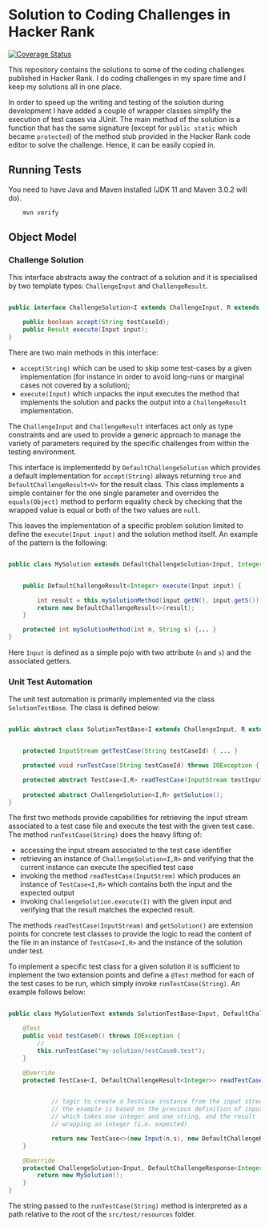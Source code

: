 # Solution to Coding Challenges in Hacker Rank

[![Coverage Status](https://coveralls.io/repos/github/hyp0th3rmi4/hacker-rank-coding-practice/badge.svg?branch=master)](https://coveralls.io/github/hyp0th3rmi4/hacker-rank-coding-practice?branch=master)

This repository contains the solutions to some of the coding challenges published in Hacker Rank. I do coding challenges in my spare time and I keep my solutions all in one place.

In order to speed up the writing and testing of the solution during development I have added a couple of wrapper classes simplify the execution of test cases via JUnit. The main method of the solution is a function that has the same signature (except for `public static` which became `protected`) of the method stub provided in the Hacker Rank code editor to solve the challenge. Hence, it can be easily copied in.


## Running Tests

You need to have Java and Maven installed (JDK 11 and Maven 3.0.2 will do).

```
    mvn verify
```



## Object Model

### Challenge Solution

This interface abstracts away the contract of a solution and it is specialised by two template types: `ChallengeInput` and `ChallengeResult`.

```java

public interface ChallengeSolution<I extends ChallengeInput, R extends ChallengeResult> {

    public boolean accept(String testCaseId);
    public Result execute(Input input);
}
```

There are two main methods in this interface: 

- `accept(String)` which can be used to skip some test-cases by a given implementation (for instance in order to avoid long-runs or marginal cases not covered by a solution); 
- `execute(Input)` which unpacks the input executes the method that implements the solution and packs the output into a `ChallengeResult` implementation.

The `ChallengeInput` and `ChallengeResult` interfaces act only as type constraints and are used to provide a generic approach to manage the
variety of parameters required by the specific challenges from within the testing environment.

This interface is implementedd by `DefaultChallengeSolution` which provides a default implementation for `accept(String)` always returning `true` and `DefaultChallengeResult<V>` for the result class. This class implements a simple container for the one single parameter and overrides the `equals(Object)` method to perform equality check by checking that the wrapped value is equal or both of the two values are `null`. 

This leaves the implementation of a specific problem solution limited to define the `execute(Input input)` and the solution method itself. An example of the pattern is the following:

```java

public class MySolution extends DefaultChallengeSolution<Input, Integer> {


    public DefaultChallengeResult<Integer> execute(Input input) {

        int result = this.mySolutionMethod(input.getN(), input.getS());
        return new DefaultChallengeResult<>(result);
    }

    protected int mySolutionMethod(int n, String s) {... }
}
```

Here `Input` is defined as a simple pojo with two attribute (`n` and `s`) and the associated getters.


### Unit Test Automation

The unit test automation is primarily implemented via the class `SolutionTestBase`. The class is defined below:

```java

public abstract class SolutionTestBase<I extends ChallengeInput, R extends ChallengeResult> {


    protected InputStream getTestCase(String testCaseId) { ... }

    protected void runTestCase(String testCaseId) throws IOException { .... }

    protected abstract TestCase<I,R> readTestCase(InputStream testInput) throws IOException;
    
    protected abstract ChallengeSolution<I,R> getSolution();
}

```

The first two methods provide capabilities for retrieving the input stream associated to a test case file and execute the test with the given test case. The method `runTestCase(String)` does the heavy lifting of:

- accessing the input stream associated to the test case identifier
- retrieving an instance of `ChallengeSolution<I,R>` and verifying that the current instance can execute the specified test case
- invoking the method `readTestCase(InputStrem)` which produces an instance of `TestCase<I,R>` which contains both the input and the expected output
- invoking `ChallengeSolution.execute(I)` with the given input and verifying that the result matches the expected result.

The methods `readTestCase(InputStream)` and `getSolution()` are extension points for concrete test classes to provide the logic to read the content of the file in an instance of `TestCase<I,R>` and the instance of the solution under test.  


To implement a specific test class for a given solution it is sufficient to implement the two extension points and define a `@Test` method for each of the test cases to be run, which simply invoke `runTestCase(String)`. An example follows below:

```java 

public class MySolutionText extends SolutionTestBase<Input, DefaultChallengeResult<Integer>> {

    @Test
    public void testCase0() throws IOException {
        //
        this.runTestCase("my-solution/testCase0.test");
    }

    @Override
    protected TestCase<I, DefaultChallengeResult<Integer>> readTestCase(InputStream testInput) throws IOException {


            // logic to create a TestCase instance from the input stream
            // the example is based on the previous definition of input
            // which takes one integer and one string, and the result 
            // wrapping an integer (i.e. expected)

            return new TestCase<>(new Input(n,s), new DefaultChallengeResult<>(expected));
    }

    @Override 
    protected ChallengeSolution<Input, DefaultChallengeResponse<Integer>> getSolution() {
        return new MySolution();
    }
}
```

The string passed to the `runTestCase(String)` method is interpreted as a path relative to the root of the `src/test/resources` folder.
